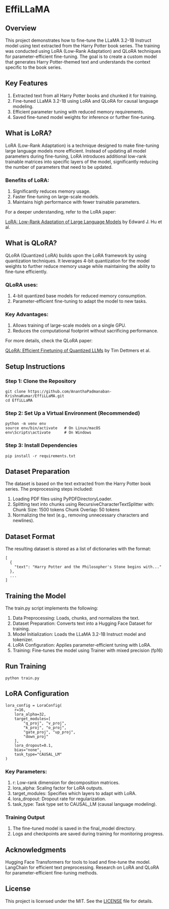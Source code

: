 # EffiLLaMA

## Overview
This project demonstrates how to fine-tune the LLaMA 3.2-1B Instruct model using text extracted from the Harry Potter book series. The training was conducted using LoRA (Low-Rank Adaptation) and QLoRA techniques for parameter-efficient fine-tuning. The goal is to create a custom model that generates Harry Potter-themed text and understands the context specific to the book series.


## Key Features
1. Extracted text from all Harry Potter books and chunked it for training.
2. Fine-tuned LLaMA 3.2-1B using LoRA and QLoRA for causal language modeling.
3. Efficient parameter tuning with reduced memory requirements.
4. Saved fine-tuned model weights for inference or further fine-tuning.


## What is LoRA?
LoRA (Low-Rank Adaptation) is a technique designed to make fine-tuning large language models more efficient. Instead of updating all model parameters during fine-tuning, LoRA introduces additional low-rank trainable matrices into specific layers of the model, significantly reducing the number of parameters that need to be updated.

### Benefits of LoRA:
1. Significantly reduces memory usage.
2. Faster fine-tuning on large-scale models.
3. Maintains high performance with fewer trainable parameters.

For a deeper understanding, refer to the LoRA paper:

[LoRA: Low-Rank Adaptation of Large Language Models](https://arxiv.org/abs/2106.09685) by Edward J. Hu et al.

## What is QLoRA?
QLoRA (Quantized LoRA) builds upon the LoRA framework by using quantization techniques. It leverages 4-bit quantization for the model weights to further reduce memory usage while maintaining the ability to fine-tune efficiently.

### QLoRA uses:
1. 4-bit quantized base models for reduced memory consumption.
2. Parameter-efficient fine-tuning to adapt the model to new tasks.
### Key Advantages:
1. Allows training of large-scale models on a single GPU.
2. Reduces the computational footprint without sacrificing performance.

For more details, check the QLoRA paper:

[QLoRA: Efficient Finetuning of Quantized LLMs](https://arxiv.org/abs/2305.14314) by Tim Dettmers et al.

## Setup Instructions
### Step 1: Clone the Repository

```
git clone https://github.com/AnanthaPadmanaban-KrishnaKumar/EffiLLaMA.git
cd EffiLLaMA
```

### Step 2: Set Up a Virtual Environment (Recommended)
```
python -m venv env
source env/bin/activate   # On Linux/macOS
env\Scripts\activate      # On Windows
```

### Step 3: Install Dependencies
```
pip install -r requirements.txt
```

## Dataset Preparation
The dataset is based on the text extracted from the Harry Potter book series. The preprocessing steps included:

1. Loading PDF files using PyPDFDirectoryLoader.
2. Splitting text into chunks using RecursiveCharacterTextSplitter with:
    Chunk Size: 1500 tokens
    Chunk Overlap: 50 tokens
3. Normalizing the text (e.g., removing unnecessary characters and newlines).

## Dataset Format

The resulting dataset is stored as a list of dictionaries with the format:

```
[
  {
    "text": "Harry Potter and the Philosopher's Stone begins with..."
  },
  ...
]
```


## Training the Model

The train.py script implements the following:

1. Data Preprocessing: Loads, chunks, and normalizes the text.
2. Dataset Preparation: Converts text into a Hugging Face Dataset for training.
3. Model Initialization: Loads the LLaMA 3.2-1B Instruct model and tokenizer.
4. LoRA Configuration: Applies parameter-efficient tuning with LoRA.
5. Training: Fine-tunes the model using Trainer with mixed precision (fp16)

## Run Training
```
python train.py
```
## LoRA Configuration

```
lora_config = LoraConfig(
    r=16,                        
    lora_alpha=32,               
    target_modules=[             
        "q_proj", "v_proj", 
        "k_proj", "o_proj", 
        "gate_proj", "up_proj", 
        "down_proj"
    ],
    lora_dropout=0.1,            
    bias="none",                 
    task_type="CAUSAL_LM"        
)
```
### Key Parameters:
1. r: Low-rank dimension for decomposition matrices.
2. lora_alpha: Scaling factor for LoRA outputs.
3. target_modules: Specifies which layers to adapt with LoRA.
4. lora_dropout: Dropout rate for regularization.
5. task_type: Task type set to CAUSAL_LM (causal language modeling).
### Training Output
1. The fine-tuned model is saved in the final_model directory.
2. Logs and checkpoints are saved during training for monitoring progress.

## Acknowledgments
Hugging Face Transformers for tools to load and fine-tune the model.
LangChain for efficient text preprocessing.
Research on LoRA and QLoRA for parameter-efficient fine-tuning methods.

## License
This project is licensed under the MIT. See the [LICENSE](https://github.com/AnanthaPadmanaban-KrishnaKumar/EffiLLaMA/blob/main/LICENSE) file for details.
